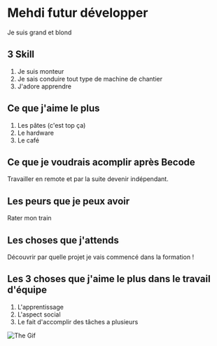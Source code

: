 # Mehdi futur développer

Je suis grand et blond

## 3 Skill 

1. Je suis monteur
2. Je sais conduire tout type de machine de chantier
3. J'adore apprendre

## Ce que j'aime le plus

1. Les pâtes (c'est top ça)
2. Le hardware
3. Le café

## Ce que je voudrais acomplir après Becode

Travailler en remote et par la suite devenir indépendant.

## Les peurs que je peux avoir

Rater mon train

## Les choses que j'attends

Découvrir par quelle projet je vais commencé dans la formation !

## Les 3 choses que j'aime le plus dans le travail d'équipe

1. L'apprentissage
2. L'aspect social
3. Le fait d'accomplir des tâches a plusieurs

![The Gif](https://i.giphy.com/media/v1.Y2lkPTc5MGI3NjExems2amdxM284MWloeWlvYzg0a2J2YW5qdDB4d2k3OWk3aGNvaWsxZSZlcD12MV9pbnRlcm5hbF9naWZfYnlfaWQmY3Q9Zw/duNowzaVje6Di3hnOu/giphy.gif)